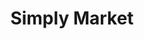 ---
title: "Simply Market"
url: /madrid/simply-market-calle-de-benito-de-castro/
shop: Supermarkt
---